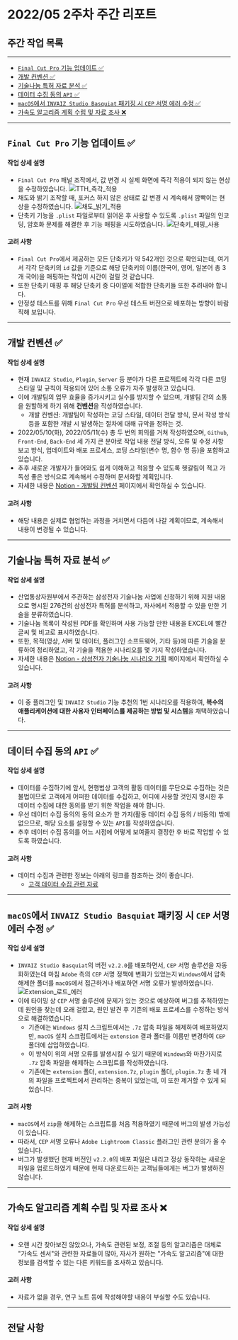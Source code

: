 # 2022/05 2주차 주간 리포트

## 주간 작업 목록

---

- [`Final Cut Pro` 기능 업데이트 ✅](#final-cut-pro-기능-업데이트-)
- [개발 컨벤션 ✅](#개발-컨벤션-)
- [기술나눔 특허 자료 분석 ✅](#기술나눔-특허-자료-분석-)
- [데이터 수집 동의 `API` ✅](#데이터-수집-동의-API-)
- [`macOS`에서 `INVAIZ Studio Basquiat` 패키징 시 `CEP` 서명 에러 수정 ✅](#macos에서-invaiz-studio-basquiat-패키징-시-cep-서명-에러-수정-)
- [가속도 알고리즘 계획 수립 및 자료 조사 ❌](#가속도-알고리즘-계획-수립-및-자료-조사-)

---

## `Final Cut Pro` 기능 업데이트 ✅

#### 작업 상세 설명

- `Final Cut Pro` 패널 조작에서, 값 변경 시 실제 화면에 즉각 적용이 되지 않는 현상을 수정하였습니다.
  ![TTH_즉각_적용](./assets/TTH_즉각_적용.gif)
- 채도와 밝기 조작할 때, 포커스 하지 않은 상태로 값 변경 시 계속해서 깜빡이는 현상을 수정하였습니다.
  ![채도_밝기_적용](./assets/채도_밝기_적용.gif)
- 단축키 기능을 `.plist` 파일로부터 읽어온 후 사용할 수 있도록 `.plist` 파일의 인코딩, 암호화 문제를 해결한 후 기능 매핑을 시도하였습니다.
  ![단축키_매핑_사용](./assets/단축키_매핑_사용.gif)

#### 고려 사항

- `Final Cut Pro`에서 제공하는 모든 단축키가 약 542개인 것으로 확인되는데, 여기서 각각 단축키의 `id` 값을 기준으로 해당 단축키의 이름(한국어, 영어, 일본어 총 3개 국어)을 매핑하는 작업이 시간이 걸릴 것 같습니다.
- 또한 단축키 매핑 후 해당 단축키 중 다이얼에 적합한 단축키들 또한 추려내야 합니다.
- 안정성 테스트를 위해 `Final Cut Pro` 우선 테스트 버전으로 배포하는 방향이 바람직해 보입니다.

---

## 개발 컨벤션 ✅

#### 작업 상세 설명

- 현재 `INVAIZ Studio`, `Plugin`, `Server` 등 분야가 다른 프로젝트에 각각 다른 코딩 스타일 및 규칙이 적용되어 있어 소통 오류가 자주 발생하고 있습니다.
- 이에 개발팀의 업무 효율을 증가시키고 실수를 방지할 수 있으며, 개발팀 간의 소통을 원할하게 하기 위해 **컨벤션**을 작성하였습니다.
  - 개발 컨벤션: 개발팀이 작성하는 코딩 스타일, 데이터 전달 방식, 문서 작성 방식 등을 포함한 개발 시 발생하는 절차에 대해 규악을 정하는 것.
- 2022/05/10(화), 2022/05/11(수) 총 두 번의 회의를 거쳐 작성하였으며, `Github`, `Front-End`, `Back-End` 세 가지 큰 분야로 작업 내용 전달 방식, 오류 및 수정 사항 보고 방식, 업데이트와 배포 프로세스, 코딩 스타일(변수 명, 함수 명 등)을 포함하고 있습니다.
- 추후 새로운 개발자가 들어와도 쉽게 이해하고 적응할 수 있도록 헷갈림이 적고 가독성 좋은 방식으로 계속해서 수정하며 문서화할 계획입니다.
- 자세한 내용은 [Notion - 개발팀 컨벤션](https://www.notion.so/1a7e6b1b05034a1db54f0211823a9df3) 페이지에서 확인하실 수 있습니다.

#### 고려 사항

- 해당 내용은 실제로 협업하는 과정을 거치면서 다듬어 나갈 계획이므로, 계속해서 내용이 변경될 수 있습니다.

---

## 기술나눔 특허 자료 분석 ✅

#### 작업 상세 설명

- 산업통상자원부에서 주관하는 삼성전자 기술나눔 사업에 신청하기 위해 지원 내용으로 명시된 276건의 삼성전자 특허를 분석하고, 자사에서 적용할 수 있을 만한 기술을 분류하였습니다.
- 기술나눔 목록이 작성된 PDF를 확인하며 사용 가능할 만한 내용을 EXCEL에 빨간 글씨 및 비고로 표시하였습니다.
- 또한, 목적(영상, 서버 및 데이터, 플러그인 소프트웨어, 기타 등)에 따른 기술을 분류하여 정리하였고, 각 기술을 적용한 시나리오를 몇 가지 작성하였습니다.
- 자세한 내용은 [Notion - 삼성전자 기술나눔 시나리오 기획](https://www.notion.so/82d5b90a564f4bf6935be4651e7f6c8f) 페이지에서 확인하실 수 있습니다.

#### 고려 사항

- 이 중 플러그인 및 `INVAIZ Studio` 기능 추천의 1번 시나리오를 적용하여, **복수의 애플리케이션에 대한 사용자 인터페이스를 제공하는 방법 및 시스템**을 채택하였습니다.

---

## 데이터 수집 동의 `API` ✅

#### 작업 상세 설명

- 데이터를 수집하기에 앞서, 현행법상 고객의 활동 데이터를 무단으로 수집하는 것은 불법이므로 고객에게 어떠한 데이터를 수집하고, 어디에 사용할 것인지 명시한 후 데이터 수집에 대한 동의를 받기 위한 작업을 해야 합니다.
- 우선 데이터 수집 동의의 동의 요소가 한 가지(활동 데이터 수집 동의 / 비동의) 밖에 없으므로, 해당 요소를 설정할 수 있는 `API`를 작성하였습니다.
- 추후 데이터 수집 동의를 어느 시점에 어떻게 보여줄지 결정한 후 바로 작업할 수 있도록 하였습니다.

#### 고려 사항

- 데이터 수집과 관련한 정보는 아래의 링크를 참조하는 것이 좋습니다.
  - [고객 데이터 수집 관련 자료](https://dbr.donga.com/article/view/1202/article_no/10217/ac/a_view)

---

## `macOS`에서 `INVAIZ Studio Basquiat` 패키징 시 `CEP` 서명 에러 수정 ✅

#### 작업 상세 설명

- `INVAIZ Studio Basquiat`의 버전 `v2.2.0`를 배포하면서, `CEP` 서명 솔루션을 자동화하였는데 마침 `Adobe` 측의 `CEP` 서명 정책에 변화가 있었는지 `Windows`에서 압축 해제한 폴더를 `macOS`에서 접근하거나 배포하면 서명 오류가 발생하였습니다.
  ![Extension_로드_에러](./assets/Extension_로드_에러.png)
- 이에 타이밍 상 `CEP` 서명 솔루션에 문제가 있는 것으로 예상하여 버그를 추적하였는데 원인을 찾는데 오래 걸렸고, 원인 발견 후 기존의 배포 프로세스를 수정하는 방식으로 해결하였습니다.
  - 기존에는 `Windows` 설치 스크립트에서는 `.7z` 압축 파일을 해제하여 배포하였지만, `macOS` 설치 스크립트에서는 `extension` 결과 폴더를 이름만 변경하여 `CEP` 폴더에 삽입하였습니다.
  - 이 방식이 위의 서명 오류를 발생시킬 수 있기 때문에 `Windows`와 마찬가지로 `.7z` 압축 파일을 해제하는 스크립트를 작성하였습니다.
  - 기존에는 `extension` 폴더, `extension.7z`, `plugin` 폴더, `plugin.7z` 총 네 개의 파일을 프로젝트에서 관리하는 중복이 있었는데, 이 또한 제거할 수 있게 되었습니다.

#### 고려 사항

- `macOS`에서 `zip`을 해제하는 스크립트를 처음 적용하였기 때문에 버그의 발생 가능성이 있습니다.
- 따라서, `CEP` 서명 오류나 `Adobe Lightroom Classic` 플러그인 관련 문의가 올 수 있습니다.
- 버그가 발생했던 현재 버전인 `v2.2.0`의 배포 파일은 내리고 정상 동작하는 새로운 파일을 업로드하였기 때문에 현재 다운로드하는 고객님들에게는 버그가 발생하진 않습니다.

---

## 가속도 알고리즘 계획 수립 및 자료 조사 ❌

#### 작업 상세 설명

- 오랜 시간 찾아보진 않았으나, 가속도 관련된 보정, 조절 등의 알고리즘은 대체로 "가속도 센서"와 관련한 자료들이 많아, 자사가 원하는 "가속도 알고리즘"에 대한 정보를 검색할 수 있는 다른 키워드를 조사하고 있습니다.

#### 고려 사항

- 자료가 없을 경우, 연구 노트 등에 작성해야할 내용이 부실할 수도 있습니다.

---

## 전달 사항
